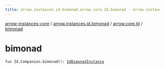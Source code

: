```yaml
---
title: arrow.instances.id.bimonad.arrow.core.Id.bimonad - arrow-instances-core
---
```


[arrow-instances-core](../../index.html) / [arrow.instances.id.bimonad](../index.html) / [arrow.core.Id](index.html) / [bimonad](./bimonad.html)

# bimonad

`fun Id.Companion.bimonad(): `[`IdBimonadInstance`](../../arrow.instances/-id-bimonad-instance/index.html)